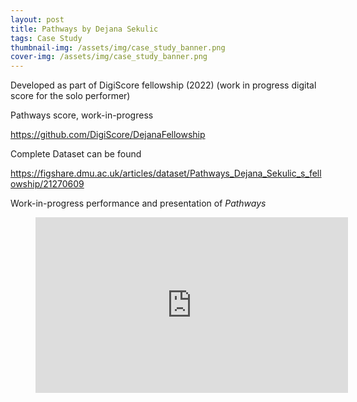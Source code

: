 ```yaml
---
layout: post
title: Pathways by Dejana Sekulic
tags: Case Study
thumbnail-img: /assets/img/case_study_banner.png
cover-img: /assets/img/case_study_banner.png
---
```

<p>Developed as part of DigiScore fellowship (2022) (work in progress digital score for the solo performer)</p>



<p>Pathways score, work-in-progress</p>



<p><a href="https://github.com/DigiScore/DejanaFellowship">https://github.com/DigiScore/DejanaFellowship</a></p>



<p>Complete Dataset can be found</p>



<p><a href="https://figshare.dmu.ac.uk/articles/dataset/Pathways_Dejana_Sekulic_s_fellowship/21270609">https://figshare.dmu.ac.uk/articles/dataset/Pathways_Dejana_Sekulic_s_fellowship/21270609</a></p>



<p>Work-in-progress performance and presentation of <em>Pathways</em></p>



<figure class="wp-block-embed is-type-video is-provider-vimeo wp-block-embed-vimeo wp-embed-aspect-16-9 wp-has-aspect-ratio"><div class="wp-block-embed__wrapper">
<div class="ast-oembed-container" style="height: 100%;"><iframe loading="lazy" title="&amp;quot;Pathways&amp;quot; (2022) : end-of-fellowship presentation" src="https://player.vimeo.com/video/751007166?h=fee7f25ec1&amp;dnt=1&amp;app_id=122963" width="500" height="281" frameborder="0" allow="autoplay; fullscreen; picture-in-picture" allowfullscreen></iframe></div>
</div></figure>



<p><strong>About <em>Pathways</em></strong></p>



<p><em>Pathways</em>&nbsp;is a digital score work-in-progress developed by Dejana Sekulic during a two-week fellowship residency at the DigiScore Lab at De Montfort University. The work was developed in collaboration with Prashanth Thattai, a postdoc fellow researcher on the project.&nbsp;</p>



<p>The digital score of&nbsp;<em>Pathways</em>&nbsp;was an ecology of different media elements and computational behaviours, including, visual imagery, text, sound design using pre-recoded sound, interactive behaviour and computational intelligence. The visual element is projected in the performance and is visible to the audience. The real-time and dynamic visual animation aspects in the digital score are one of the parameters that the performer follows as notation. These animations also react to sound and live input during the performance and independently with other visual and embedded elements in the digital score. There is an algorithm built into the digital<a> </a>score which decides what material will be loaded on the startup of the performance. Additionally, there is pitch and volume recognition. All of these elements communicate musical ideas and have a presence when experienced by a musician. Similarly, but not so obvious, is the meta-presence of the computational decision-making processes, the potential in the library of pre-recorded sound, and the dynamic behaviour of the symbolic logic leading to real-time choices that are unique to each iteration of the composition.</p>



<p><em>On an artistic level, </em><em>Pathways</em>&nbsp;is inspired by the idea of free and protected migration patterns for bird species and humans, capturing the essence in the cycles of migrations – from harsh to suiting environments. Thus, depending on the changes in the environment, birds move around the earth, using specific locations such as summer, and winter, locations for mating and breeding. Humans seek similar safe environments to develop and support their existence, however, they are often not granted freedom of movement and the rights for this passage. The selected paths of migration for birds and humans are loaded up into the digital score at the beginning of the piece and are influenced by the performer’s sound input as the piece develops.</p>



<p><strong>Design Considerations</strong></p>



<p>At the start of the residency certain design parameters had been defined:</p>



<ul><li>the piece should be interactive, online and easy to access</li><li>it has to be affordable and easy to set up but include input from the performer for interactivity</li><li>the live performer path will be drawn from the sound input interaction</li><li>bird paths will always be the top layer influenced by live sound input</li><li>human paths will be the underneath layer appearing through opacity changes influenced by sound input and fully revealed at the end</li><li>the visual material both for the audience and the performer, it reflects the live interactions as the piece unfolds</li><li>there will be a practice score to include pitch and volume recognition wheels for the performer to get used to recognizing how their sound behaves to; this will help with navigation of the score</li></ul>



<p><strong>Critical Insights</strong></p>



<p><strong>Following Dejana’s fellowship, we analysed her responses using various materials. Critical insights from this analysis are:</strong></p>



<ul><li>the digital score makes algorithmic decisions at the start of the piece, following that, the performer’s live input and its interaction with the layers of the digital score influence the visual and sound materials of the score</li><li>visual and sound materials play an equal role in the performer and audience immersion in the piece</li><li>the interactivity with the layers of the digital score is controlled by the performer’s sonic choices</li><li>the performer has a lot of agency in deciding how their input will influence the digital&nbsp;score</li><li>the performer is both the discoverer and the observer as they interact with the piece</li><li>future iterations of the digital score will include the possibility for other performers to include their sound materials in the score to further their expression with the digital score</li><li>a practice score will enable the performer to become comfortable with how their sound input behaves and influences the interactivity of the piece</li><li>the digital score is easily accessible (online), inexpensive to setup and use</li></ul>



<p><strong>Conclusion</strong></p>



<p>Dejana Sekulic’s fellowship was the first of its kind as part of the DigiScore research project. It showed what a short intensive period of immersion in our lab could provide to the international community of early career researchers/digital score makers. Overall, the results were very encouraging as <em>Pathways</em> digital score was successfully developed in under two weeks with the assistance of DigiScore postdoc fellow Prashanth Thattai.&nbsp;</p>



<p>During her fellowship, Dejana Sekulic stayed focused on the intentions of her research and realization of&nbsp;<em>Pathways</em>&nbsp;as reflected in her reflective journal/blog and remarked afterwards in the semi-structured interview and legacy questionnaire. Thus, all of Dejana’s design considerations in her blog made it to the work-in-progress version of&nbsp;<em>Pathways</em>. Our findings show that the focus on accessibility and performer&#8217;s agency stayed present throughout the composition of&nbsp;<em>Pathways</em>.</p>



<p>The openness of&nbsp;<em>Pathways</em>&nbsp;allows entry into its interpretation for performers from diverse backgrounds as no knowledge of Western classical notation is needed. The performer has a lot of agency to influence the course of&nbsp;<em>Pathways</em>&nbsp;which in turn provides the musicians with the possibility of having a novel musical experience with every new performance of the digital score. The performer&#8217;s choices are also linked to how they enter into the conversation with the digital score as an active observer/discoverer. The digital score can follow each performer’s unique sound choices in the moment of interpretation.</p>



<p><strong>Personnel</strong></p>



<p><a href="https://dejanasekulic.com/">Dejana Sekulic</a> – concept, composition/programing, performance (violin)</p>



<p>Prashanth Thattai – programming assistance</p>



<hr class="wp-block-separator has-alpha-channel-opacity"/>



<p><a id="_msocom_1"></a></p>



<p></p>



<p><a id="_msocom_2"></a></p>



<p></p>
